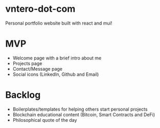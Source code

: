 # vntero-dot-com
Personal portfolio website built with react and mui!

# MVP
- Welcome page with a brief intro about me
- Projects page
- Contact/Message page
- Social icons (LinkedIn, Github and Email)

# Backlog
- Boilerplates/templates for helping others start personal projects
- Blockchain educational content (Bitcoin, Smart Contracts and DeFi)
- Philosophical quote of the day
